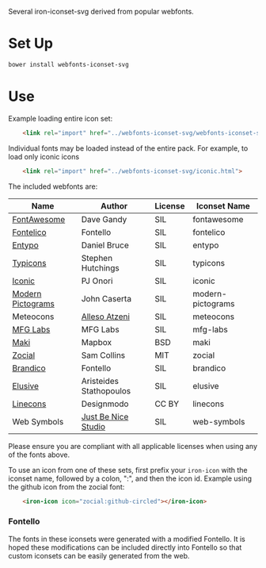 Several iron-iconset-svg derived from popular webfonts.

# Set Up
````sh
bower install webfonts-iconset-svg
````
# Use

Example loading entire icon set:
```html
    <link rel="import" href="../webfonts-iconset-svg/webfonts-iconset-svg.html">
```

Individual fonts may be loaded instead of the entire pack.  For example, to load only iconic icons
```html
    <link rel="import" href="../webfonts-iconset-svg/iconic.html">
```

The included webfonts are:


| Name                | Author             | License | Iconset Name  |
|---------------------|--------------------|---------|---------------|
| [FontAwesome](https://github.com/FortAwesome/Font-Awesome) | Dave Gandy | SIL | fontawesome  |
| [Fontelico](https://github.com/fontello/fontelico.font) | Fontello| SIL | fontelico  |
| [Entypo](https://github.com/danielbruce/entypo)  | Daniel Bruce | SIL | entypo  |
| [Typicons](https://github.com/stephenhutchings/typicons.font) | Stephen Hutchings  | SIL | typicons  |
| [Iconic](https://github.com/somerandomdude/Iconic) | PJ Onori   | SIL  | iconic  |
| [Modern Pictograms](http://thedesignoffice.org/project/modern-pictograms) | John Caserta | SIL | modern-pictograms  |
| Meteocons | [Alleso Atzeni](http://www.alessioatzeni.com/) | SIL | meteocons  |
| [MFG Labs](https://github.com/MfgLabs/mfglabs-iconset) | MFG Labs | SIL | mfg-labs  |
| [Maki](https://github.com/mapbox/maki) | Mapbox | BSD | maki  |
| [Zocial](https://github.com/smcllns/css-social-buttons) | Sam Collins | MIT | zocial  |
| [Brandico](https://github.com/fontello/brandico.font) | Fontello  | SIL | brandico  |
| [Elusive](https://github.com/reduxframework/elusive-iconfont) | Aristeides Stathopoulos | SIL | elusive  |
| [Linecons](http://designmodo.com/linecons-free/)  | Designmodo         | CC BY | linecons  |
| Web Symbols | [Just Be Nice Studio](http://www.justbenice.ru/)| SIL | web-symbols  |

Please ensure you are compliant with all applicable licenses when using any of the fonts above.


To use an icon from one of these sets, first prefix your `iron-icon` with the iconset name, followed by a colon, ":", and then the icon id.
Example using the github icon from the zocial font:

```html
    <iron-icon icon="zocial:github-circled"></iron-icon>
```


### Fontello

The fonts in these iconsets were generated with a modified Fontello. It is hoped these modifications can be 
included directly into Fontello so that custom iconsets can be easily generated from the web.


